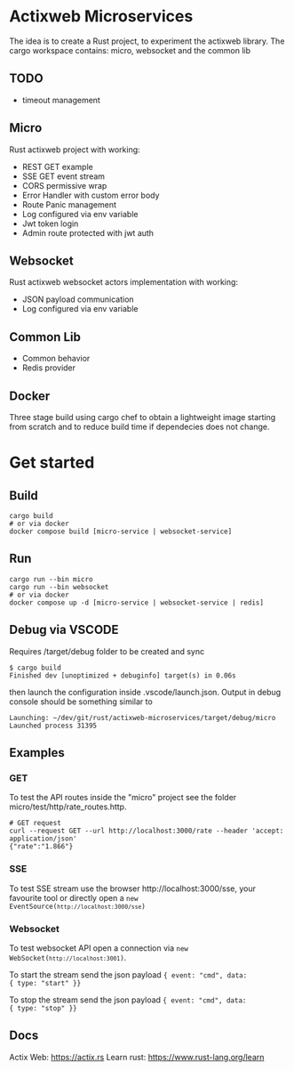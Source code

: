 # Actixweb Microservices
The idea is to create a Rust project, to experiment the actixweb library.
The cargo workspace contains: micro, websocket and the common lib

## TODO
- timeout management

## Micro
Rust actixweb project with working:
- REST GET example
- SSE GET event stream
- CORS permissive wrap
- Error Handler with custom error body
- Route Panic management
- Log configured via env variable
- Jwt token login
- Admin route protected with jwt auth

## Websocket
Rust actixweb websocket actors implementation with working:
- JSON payload communication
- Log configured via env variable

## Common Lib
- Common behavior
- Redis provider

## Docker
Three stage build using cargo chef to obtain a lightweight image starting from scratch and to reduce build time if dependecies does not change.

# Get started

## Build
```
cargo build
# or via docker
docker compose build [micro-service | websocket-service]
```

## Run
```
cargo run --bin micro
cargo run --bin websocket
# or via docker
docker compose up -d [micro-service | websocket-service | redis]
```
## Debug via VSCODE
Requires /target/debug folder to be created and sync 
```
$ cargo build
Finished dev [unoptimized + debuginfo] target(s) in 0.06s
```
then launch the configuration inside .vscode/launch.json. Output in debug console should be something similar to
```
Launching: ~/dev/git/rust/actixweb-microservices/target/debug/micro
Launched process 31395
```
## Examples
### GET
To test the API routes inside the "micro" project see the folder micro/test/http/rate_routes.http. 
```
# GET request
curl --request GET --url http://localhost:3000/rate --header 'accept: application/json'
{"rate":"1.866"}
```
### SSE
To test SSE stream use the browser http://localhost:3000/sse, your favourite tool or directly open a <code>new EventSource(`http://localhost:3000/sse`)</code>

### Websocket
To test websocket API open a connection via <code>new WebSocket(`http://localhost:3001`)</code>.

To start the stream send the json payload <code>{ event: "cmd", data: { type: "start" }}</code>

To stop the stream send the json payload  <code>{ event: "cmd", data: { type: "stop" }} </code>


## Docs
Actix Web: https://actix.rs
Learn rust: https://www.rust-lang.org/learn
